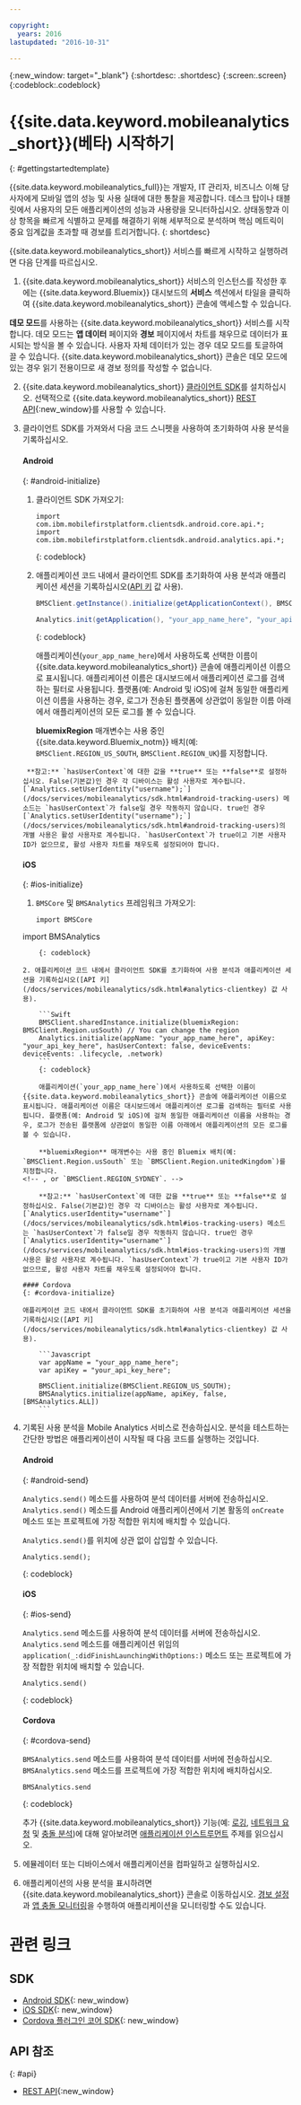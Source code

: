 ```yaml
---

copyright:
  years: 2016
lastupdated: "2016-10-31"

---
```

{:new_window: target="_blank"}
{:shortdesc: .shortdesc}
{:screen:.screen}
{:codeblock:.codeblock}

# {{site.data.keyword.mobileanalytics_short}}(베타) 시작하기

{: #gettingstartedtemplate}

{{site.data.keyword.mobileanalytics_full}}는 개발자, IT 관리자, 비즈니스 이해 당사자에게 모바일 앱의 성능 및 사용 실태에 대한 통찰을 제공합니다. 데스크 탑이나 태블릿에서 사용자의 모든 애플리케이션의 성능과 사용량을 모니터하십시오. 상태동향과 이상 항목을 빠르게 식별하고 문제를 해결하기 위해 세부적으로 분석하며 핵심 메트릭이 중요 임계값을 초과할 때 경보를 트리거합니다.
{: shortdesc}

{{site.data.keyword.mobileanalytics_short}} 서비스를 빠르게 시작하고 실행하려면 다음 단계를 따르십시오.

1. {{site.data.keyword.mobileanalytics_short}} 서비스의 <!--[create an instance](https://console.{DomainName}/docs/services/reqnsi.html#req_instance)--> 인스턴스를 작성한 후에는 {{site.data.keyword.Bluemix}} 대시보드의 **서비스** 섹션에서 타일을 클릭하여 {{site.data.keyword.mobileanalytics_short}} 콘솔에 액세스할 수 있습니다. 

 **데모 모드**를 사용하는 {{site.data.keyword.mobileanalytics_short}} 서비스를 시작합니다. 데모 모드는 **앱 데이터** 페이지와 **경보** 페이지에서 차트를 채우므로 데이터가 표시되는 방식을 볼 수 있습니다. 사용자 자체 데이터가 있는 경우 데모 모드를 토글하여 끌 수 있습니다. {{site.data.keyword.mobileanalytics_short}} 콘솔은 데모 모드에 있는 경우 읽기 전용이므로 새 경보 정의를 작성할 수 없습니다. 

2. {{site.data.keyword.mobileanalytics_short}} [클라이언트 SDK](/docs/services/mobileanalytics/install-client-sdk.html)를 설치하십시오. 선택적으로 {{site.data.keyword.mobileanalytics_short}} [REST API](https://mobile-analytics-dashboard.{DomainName}/analytics-service/){:new_window}를 사용할 수 있습니다. 

3. 클라이언트 SDK를 가져와서 다음 코드 스니펫을 사용하여 초기화하여 사용 분석을 기록하십시오.

	#### Android
	{: #android-initialize}
	
	1. 클라이언트 SDK 가져오기:

		```
		import com.ibm.mobilefirstplatform.clientsdk.android.core.api.*;
		import com.ibm.mobilefirstplatform.clientsdk.android.analytics.api.*;
		```
		{: codeblock}
	
	2. 애플리케이션 코드 내에서 클라이언트 SDK를 초기화하여 사용 분석과 애플리케이션 세션을 기록하십시오([API 키](/docs/services/mobileanalytics/sdk.html#analytics-clientkey) 값 사용). 

		```Java
		BMSClient.getInstance().initialize(getApplicationContext(), BMSClient.REGION_US_SOUTH); // You can change the region
			
		Analytics.init(getApplication(), "your_app_name_here", "your_api_key_here", hasUserContext, Analytics.DeviceEvent.ALL);
		```
		{: codeblock}
		
    	애플리케이션(`your_app_name_here`)에서 사용하도록 선택한 이름이 {{site.data.keyword.mobileanalytics_short}} 콘솔에 애플리케이션 이름으로 표시됩니다. 애플리케이션 이름은 대시보드에서 애플리케이션 로그를 검색하는 필터로 사용됩니다. 플랫폼(예: Android 및 iOS)에 걸쳐 동일한 애플리케이션 이름을 사용하는 경우, 로그가 전송된 플랫폼에 상관없이 동일한 이름 아래에서 애플리케이션의 모든 로그를 볼 수 있습니다.
    
    	**bluemixRegion** 매개변수는 사용 중인 {{site.data.keyword.Bluemix_notm}} 배치(예: `BMSClient.REGION_US_SOUTH`, `BMSClient.REGION_UK`)를 지정합니다.  
    <!-- , or `BMSClient.Region.Sydney`.-->
    
    	**참고:** `hasUserContext`에 대한 값을 **true** 또는 **false**로 설정하십시오. False(기본값)인 경우 각 디바이스는 활성 사용자로 계수됩니다.  [`Analytics.setUserIdentity("username");`](/docs/services/mobileanalytics/sdk.html#android-tracking-users) 메소드는 `hasUserContext`가 false일 경우 작동하지 않습니다. true인 경우 [`Analytics.setUserIdentity("username");`](/docs/services/mobileanalytics/sdk.html#android-tracking-users)의 개별 사용은 활성 사용자로 계수됩니다. `hasUserContext`가 true이고 기본 사용자 ID가 없으므로, 활성 사용자 차트를 채우도록 설정되어야 합니다.

	#### iOS
	{: #ios-initialize}
  
	1. `BMSCore` 및 `BMSAnalytics` 프레임워크 가져오기: 
	
		```
		import BMSCore
	import BMSAnalytics
	```
		{: codeblock}
    
	2. 애플리케이션 코드 내에서 클라이언트 SDK를 초기화하여 사용 분석과 애플리케이션 세션을 기록하십시오([API 키](/docs/services/mobileanalytics/sdk.html#analytics-clientkey) 값 사용). 
	
		```Swift
		BMSClient.sharedInstance.initialize(bluemixRegion: BMSClient.Region.usSouth) // You can change the region
		Analytics.initialize(appName: "your_app_name_here", apiKey: "your_api_key_here", hasUserContext: false, deviceEvents: deviceEvents: .lifecycle, .network)
		```
		{: codeblock}
		
		애플리케이션(`your_app_name_here`)에서 사용하도록 선택한 이름이 {{site.data.keyword.mobileanalytics_short}} 콘솔에 애플리케이션 이름으로 표시됩니다. 애플리케이션 이름은 대시보드에서 애플리케이션 로그를 검색하는 필터로 사용됩니다. 플랫폼(예: Android 및 iOS)에 걸쳐 동일한 애플리케이션 이름을 사용하는 경우, 로그가 전송된 플랫폼에 상관없이 동일한 이름 아래에서 애플리케이션의 모든 로그를 볼 수 있습니다.
	
		**bluemixRegion** 매개변수는 사용 중인 Bluemix 배치(예: `BMSClient.Region.usSouth` 또는 `BMSClient.Region.unitedKingdom`)를 지정합니다. 
	<!-- , or `BMSClient.REGION_SYDNEY`. -->
	
		**참고:** `hasUserContext`에 대한 값을 **true** 또는 **false**로 설정하십시오. False(기본값)인 경우 각 디바이스는 활성 사용자로 계수됩니다. [`Analytics.userIdentity="username"`](/docs/services/mobileanalytics/sdk.html#ios-tracking-users) 메소드는 `hasUserContext`가 false일 경우 작동하지 않습니다. true인 경우 [`Analytics.userIdentity="username"`](/docs/services/mobileanalytics/sdk.html#ios-tracking-users)의 개별 사용은 활성 사용자로 계수됩니다. `hasUserContext`가 true이고 기본 사용자 ID가 없으므로, 활성 사용자 차트를 채우도록 설정되어야 합니다.
	
	#### Cordova
	{: #cordova-initialize}
	
	애플리케이션 코드 내에서 클라이언트 SDK를 초기화하여 사용 분석과 애플리케이션 세션을 기록하십시오([API 키](/docs/services/mobileanalytics/sdk.html#analytics-clientkey) 값 사용). 
	
		```Javascript
		var appName = "your_app_name_here";
		var apiKey = "your_api_key_here";
		
		BMSClient.initialize(BMSClient.REGION_US_SOUTH);
		BMSAnalytics.initialize(appName, apiKey, false, [BMSAnalytics.ALL])
		```

4. 기록된 사용 분석을 Mobile Analytics 서비스로 전송하십시오. 분석을 테스트하는 간단한 방법은 애플리케이션이 시작될 때 다음 코드를 실행하는 것입니다.

	#### Android
	{: #android-send}

	`Analytics.send()` 메소드를 사용하여 분석 데이터를 서버에 전송하십시오. `Analytics.send()` 메소드를 Android 애플리케이션에서 기본 활동의 `onCreate` 메소드 또는 프로젝트에 가장 적합한 위치에 배치할 수 있습니다.  
	
	`Analytics.send()`를 위치에 상관 없이 삽입할 수 있습니다. 

	```
	Analytics.send();
	```
	{: codeblock}

	#### iOS
	{: #ios-send}

	`Analytics.send` 메소드를 사용하여 분석 데이터를 서버에 전송하십시오. `Analytics.send` 메소드를 애플리케이션 위임의 `application(_:didFinishLaunchingWithOptions:)` 메소드 또는 프로젝트에 가장 적합한 위치에 배치할 수 있습니다.  

	```
	Analytics.send()
	```
	{: codeblock}
	
	#### Cordova
	{: #cordova-send}
	
	`BMSAnalytics.send` 메소드를 사용하여 분석 데이터를 서버에 전송하십시오. `BMSAnalytics.send` 메소드를 프로젝트에 가장 적합한 위치에 배치하십시오. 
	
	```
	BMSAnalytics.send
	```
	{: codeblock}
	
	추가 {{site.data.keyword.mobileanalytics_short}} 기능(예: [로깅](/docs/services/mobileanalytics/sdk.html#app-monitoring-logger), [네트워크 요청](/docs/services/mobileanalytics/sdk.html#network-requests) 및 [충돌 분석](/docs/services/mobileanalytics/sdk.html#report-crash-analytics))에 대해 알아보려면 [애플리케이션 인스트루먼트](/docs/services/mobileanalytics/sdk.html) 주제를 읽으십시오. 
	
5. 에뮬레이터 또는 디바이스에서 애플리케이션을 컴파일하고 실행하십시오.

6. 애플리케이션의 사용 분석을 표시하려면 {{site.data.keyword.mobileanalytics_short}} 콘솔로 이동하십시오. <!--[creating custom charts](app-monitoring.html#custom-charts),-->[경보 설정](/docs/services/mobileanalytics/app-monitoring.html#alerts)과 [앱 충돌 모니터링](/docs/services/mobileanalytics/app-monitoring.html#monitor-app-crash)을 수행하여 애플리케이션을 모니터링할 수도 있습니다. 


# 관련 링크

## SDK
* [Android SDK](https://github.com/ibm-bluemix-mobile-services/bms-clientsdk-android-analytics){: new_window}  
* [iOS SDK](https://github.com/ibm-bluemix-mobile-services/bms-clientsdk-swift-analytics){: new_window}
* [Cordova 플러그인 코어 SDK](https://www.npmjs.com/package/bms-core){: new_window}

## API 참조
{: #api}
* [REST API](https://mobile-analytics-dashboard.{DomainName}/analytics-service/){:new_window}
